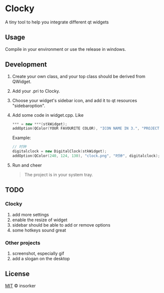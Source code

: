 # Clocky

A tiny tool to help you integrate different qt widgets

## Usage

Compile in your environment or use the release in windows.

## Development

1. Create your own class, and your top class should be derived from QWidget.

2. Add your .pri to Clocky.

3. Choose your widget's sidebar icon, and add it to qt resources "sidebaroption".

4. Add some code in widget.cpp. Like

   ```cpp
   *** = new ***(stkWidget);
   addOption(QColor(YOUR FAVOURITE COLOR), "ICON NAME IN 3.", "PROJECT NAME", ***);
   ```

   Example:

   ```CPP
   // 时钟
   digitalclock = new DigitalClock(stkWidget);
   addOption(QColor(240, 124, 130), "clock.png", "时钟", digitalclock);
   ```

5. Run and cheer

   > The project is in your system tray.

## TODO

### Clocky

1. add more settings
2. enable the resize of widget
3. sidebar should be able to add or remove options
4. some hotkeys sound great

### Other projects

1. screenshot, especially gif
2. add a slogan on the desktop

## License

[MIT](https://github.com/RichardLitt/standard-readme/blob/master/LICENSE) © insorker


